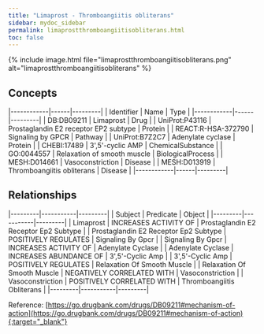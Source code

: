 ```yaml
---
title: "Limaprost - Thromboangiitis obliterans"
sidebar: mydoc_sidebar
permalink: limaprostthromboangiitisobliterans.html
toc: false 
---
```


{% include image.html file="limaprostthromboangiitisobliterans.png" alt="limaprostthromboangiitisobliterans" %}

## Concepts

|------------|------|---------|
| Identifier | Name | Type    |
|------------|------|---------|
| DB:DB09211 | Limaprost | Drug |
| UniProt:P43116 | Prostaglandin E2 receptor EP2 subtype | Protein |
| REACT:R-HSA-372790 | Signaling by GPCR | Pathway |
| UniProt:B7Z2C7 | Adenylate cyclase | Protein |
| CHEBI:17489 | 3',5'-cyclic AMP | ChemicalSubstance |
| GO:0044557 | Relaxation of smooth muscle | BiologicalProcess |
| MESH:D014661 | Vasoconstriction | Disease |
| MESH:D013919 | Thromboangiitis obliterans | Disease |
|------------|------|---------|

## Relationships

|---------|-----------|---------|
| Subject | Predicate | Object  |
|---------|-----------|---------|
| Limaprost | INCREASES ACTIVITY OF | Prostaglandin E2 Receptor Ep2 Subtype |
| Prostaglandin E2 Receptor Ep2 Subtype | POSITIVELY REGULATES | Signaling By Gpcr |
| Signaling By Gpcr | INCREASES ACTIVITY OF | Adenylate Cyclase |
| Adenylate Cyclase | INCREASES ABUNDANCE OF | 3',5'-Cyclic Amp |
| 3',5'-Cyclic Amp | POSITIVELY REGULATES | Relaxation Of Smooth Muscle |
| Relaxation Of Smooth Muscle | NEGATIVELY CORRELATED WITH | Vasoconstriction |
| Vasoconstriction | POSITIVELY CORRELATED WITH | Thromboangiitis Obliterans |
|---------|-----------|---------|

Reference: [https://go.drugbank.com/drugs/DB09211#mechanism-of-action](https://go.drugbank.com/drugs/DB09211#mechanism-of-action){:target="_blank"}